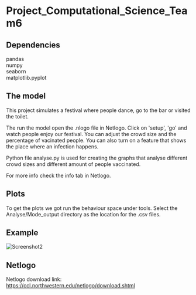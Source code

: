 # Project_Computational_Science_Team6

## Dependencies
pandas <br />
numpy <br />
seaborn <br />
matplotlib.pyplot

## The model
This project simulates a festival where people dance, go to the bar or visited the toilet.

The run the model open the .nlogo file in Netlogo. Click on 'setup', 'go' and watch people enjoy our festival. You can adjust the crowd size and the percentage of vacinated people. You can also turn on a feature that shows the place where an infection happens.

Python file analyse.py is used for creating the graphs that analyse different crowd sizes and different amount of people vaccinated.

For more info check the info tab in Netlogo.
## Plots
To get the plots we got run the behaviour space under tools. Select the Analyse/Mode_output directory as the location for the .csv files.

## Example
![Screenshot2](https://user-images.githubusercontent.com/43953664/152406416-f8ff0672-8f93-4c5b-a72c-5e648c3d63a3.png)


## Netlogo
Netlogo download link: https://ccl.northwestern.edu/netlogo/download.shtml
